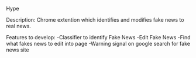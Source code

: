 Hype

Description:
Chrome extention which identifies and modifies fake news to real news.

Features to develop:
-Classifier to identify Fake News
-Edit Fake News
-Find what fakes news to edit into page
-Warning signal on google search for fake news site